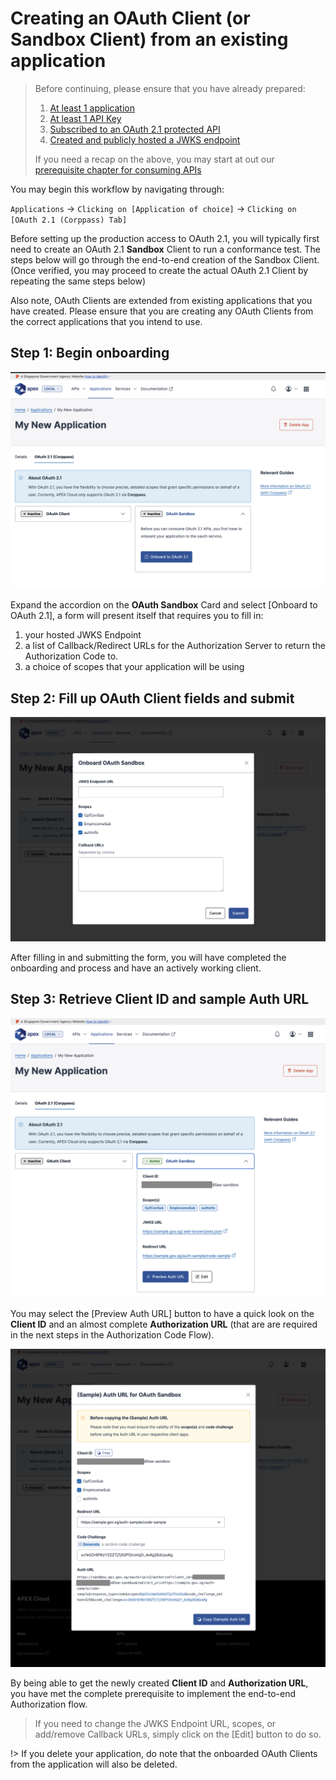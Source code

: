 # Creating an OAuth Client (or Sandbox Client) from an existing application

> Before continuing, please ensure that you have already prepared:
>
> 1. [At least 1 application](/sections/consuming/create-application.md)
> 1. [At least 1 API Key](/sections/consuming/api-keys.md)
> 1. [Subscribed to an OAuth 2.1 protected API](/sections/consuming/subscribe-api.md)
> 1. [Created and publicly hosted a JWKS endpoint](/sections/oauth/create-jwks-endpoint.md)
>
> If you need a recap on the above, you may start at out our [prerequisite chapter for consuming APIs](/sections/consuming/introduction.md)

You may begin this workflow by navigating through:

`Applications` &rarr; `Clicking on [Application of choice]` &rarr; `Clicking on [OAuth 2.1 (Corppass) Tab]`

Before setting up the production access to OAuth 2.1, you will typically first need to create an OAuth 2.1 **Sandbox** Client to run a conformance test. The steps below will go through the end-to-end creation of the Sandbox Client. (Once verified, you may proceed to create the actual OAuth 2.1 Client by repeating the same steps below)

Also note, OAuth Clients are extended from existing applications that you have created. Please ensure that you are creating any OAuth Clients from the correct applications that you intend to use.

## Step 1: Begin onboarding

![Image](_assets/client-1.png)

Expand the accordion on the **OAuth Sandbox** Card and select [Onboard to OAuth 2.1], a form will present itself that requires you to fill in:

1. your hosted JWKS Endpoint
2. a list of Callback/Redirect URLs for the Authorization Server to return the Authorization Code to.
3. a choice of scopes that your application will be using

## Step 2: Fill up OAuth Client fields and submit

![Image](_assets/client-2.png)

After filling in and submitting the form, you will have completed the onboarding and process and have an actively working client.

## Step 3: Retrieve Client ID and sample Auth URL

![Image](_assets/client-3.png)

You may select the [Preview Auth URL] button to have a quick look on the **Client ID** and an almost complete **Authorization URL** (that are are required in the next steps in the Authorization Code Flow).

![Image](_assets/client-4.png)

By being able to get the newly created **Client ID** and **Authorization URL**, you have met the complete prerequisite to implement the end-to-end Authorization flow.

> If you need to change the JWKS Endpoint URL, scopes, or add/remove Callback URLs, simply click on the [Edit] button to do so.

!> If you delete your application, do note that the onboarded OAuth Clients from the application will also be deleted.
